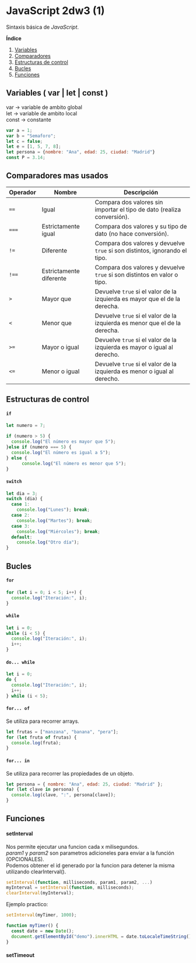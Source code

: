 # JavaScript 2dw3 (1)
Sintaxis básica de *JavaScript*.

**Índice**   
1. [Variables](#variables--var--let--const)
1. [Comparadores](#comparadores-mas-usados)
1. [Estructuras de control](#estructuras-de-control)
1. [Bucles](#bucles)
1. [Funciones](#funciones)

## Variables ( var | let | const )<a name="id1"></a>
var -> variable de ambito global </br>
let -> variable de ambito local </br>
const -> constante
``` js
var a = 1;
var b = "Semaforo";
let c = false;
let e = [1, 5, 7, 8];
let persona = {nombre: "Ana", edad: 25, ciudad: "Madrid"}
const P = 3.14;
```

## Comparadores mas usados
| Operador | Nombre                   | Descripción                                                                 |
|----------|--------------------------|-----------------------------------------------------------------------------|
| `==`     | Igual                    | Compara dos valores sin importar el tipo de dato (realiza conversión).      |
| `===`    | Estrictamente igual      | Compara dos valores y su tipo de dato (no hace conversión).                 |
| `!=`     | Diferente                | Compara dos valores y devuelve `true` si son distintos, ignorando el tipo. |
| `!==`    | Estrictamente diferente  | Compara dos valores y devuelve `true` si son distintos en valor o tipo.    |
| `>`      | Mayor que                | Devuelve `true` si el valor de la izquierda es mayor que el de la derecha. |
| `<`      | Menor que                | Devuelve `true` si el valor de la izquierda es menor que el de la derecha. |
| `>=`     | Mayor o igual            | Devuelve `true` si el valor de la izquierda es mayor o igual al derecho.   |
| `<=`     | Menor o igual            | Devuelve `true` si el valor de la izquierda es menor o igual al derecho.   |

## Estructuras de control
#### `if`
```js
let numero = 7;

if (numero > 5) {
  console.log("El número es mayor que 5");
}else if (numero === 5) {
  console.log("El número es igual a 5");
} else {
      console.log("El número es menor que 5");
}
```
#### `switch`
```js
let dia = 3;
switch (dia) {
  case 1:
    console.log("Lunes"); break;
  case 2:
    console.log("Martes"); break;
  case 3:
    console.log("Miércoles"); break;
  default:
    console.log("Otro día");
}
```
## Bucles
#### `for`

```js
for (let i = 0; i < 5; i++) {
  console.log("Iteración:", i);
}
```
#### `while`
```js
let i = 0;
while (i < 5) {
  console.log("Iteración:", i);
  i++;
}
```
#### `do... while`
```js
let i = 0;
do {
  console.log("Iteración:", i);
  i++;
} while (i < 5);
```
#### `for... of`
Se utiliza para recorrer arrays.
```js
let frutas = ["manzana", "banana", "pera"];
for (let fruta of frutas) {
  console.log(fruta);
}
```
#### `for... in`
Se utiliza para recorrer las propiedades de un objeto.
```js
let persona = { nombre: "Ana", edad: 25, ciudad: "Madrid" };
for (let clave in persona) {
  console.log(clave, ":", persona[clave]);
}
```

## Funciones

#### setInterval
Nos permite ejecutar una funcion cada x milisegundos.<br>
_param1_ y _param2_ son parametros adicioneles para enviar a la función (OPCIONALES).<br>
Podemos obtener el id generado por la funcion para detener la misma utilizando clearInterval().

```js
setInterval(function, milliseconds, param1, param2, ...)
myInterval = setInterval(function, milliseconds);
clearInterval(myInterval);
```
Ejemplo practico:
```js
setInterval(myTimer, 1000);

function myTimer() {
  const date = new Date();
  document.getElementById("demo").innerHTML = date.toLocaleTimeString();
}
```
#### setTimeout